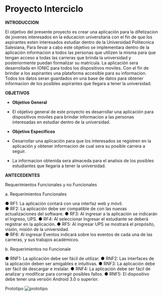 # Proyecto Interciclo

**INTRODUCCION** 

El objetivo del presente proyecto es crear una aplicación para la difelizacion de jovenes interesados en la educacion universitaria con el fin de que los aspirantes esten interesados estudiar dentro de la Universidad Politecnica Salesiana, Para llevar a cabo este objetivo se implementara dentro de la aplicación informacion a todos las personas que utilizen la misma para que tengan acceso a todas las carreras que brinda la universidad y posteriormente puedan formalizar su matricula. La aplicación sera desarrollada en IONIC para todos los dispositivos moviles. Con el fin de brindar a los aspirantes una plataforma accesible para su informacion. Todos los datos seran guardados en una base de datos para obtener informacion de los posibles aspirantes que llegara a tener la universidad. 

**OBJETIVOS**

 * **Objetivo General**

 *  El objetivo general de este proyecto es desarrollar una aplicación para dispositivos moviles para brindar informacion a las personas interesadas en estudiar dentro de la universidad. 

- **Objetivo Especificos** 

* Desarrollar una aplicación para que los interesados se registren en la aplicación y obtener informacion de cual sera su posible carrera a seguir. 

* La informacion obtenida sera almaceda para el analisis de los posibles estudiantes que llegaria a tener la universidad. 


**ANTECEDENTES**



 Requerimientos Funcionales y no Funcionales

a.	Requerimientos Funcionales

●	RF1: La aplicación contará con una interfaz web y móvil.  
●	RF2: La aplicación debe ser compatible de con las nuevas actualizaciones del software. 
●	RF3: Al ingresar a la aplicación se indicarán el Ingreso, UPS.
●	RF4: Al seleccionar Ingresar el estudiante se deberá registrar en la aplicación.
●	RF5: Al ingresar UPS se mostrará el propósito, visión, misión de la universidad.  
●	RF6: Al ingresar  Eventos  indicará sobre los  eventos de cada una de las carreras, y sus  trabajos académicos.
 


b.	Requerimientos no Funcionale


●	RNF1: La aplicación debe ser fácil de utilizar.
●	RNF2: Las interfaces de la aplicación deben ser amigables e intuitivas.
●	RNF3: La aplicación debe ser fácil de descargar e instalar. 
●	RNF4: La aplicación debe ser fácil de analizar y modificar para corregir posibles fallos.
●	RNF5: El dispositivo debe tener una versión Android 3.0 o superior.





Prototipo
![prototipo](https://user-images.githubusercontent.com/47520065/58437933-caa5fd80-8091-11e9-8088-1b8b1fb076be.png)
